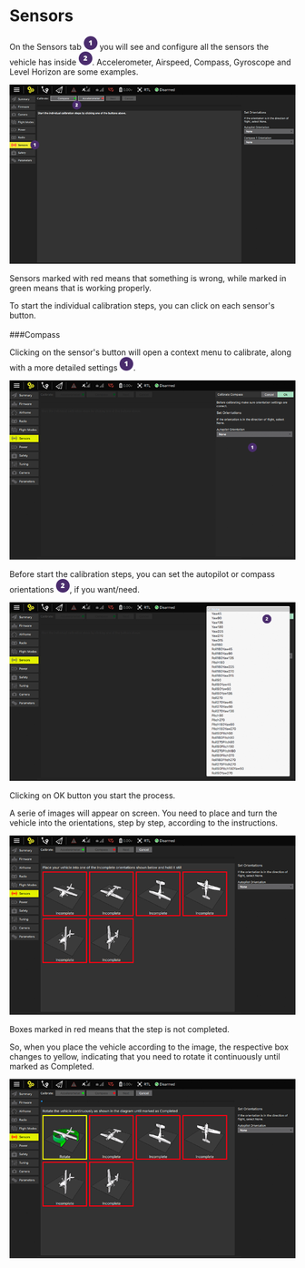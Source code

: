 # Sensors
On the Sensors tab ![](images/01.png) you will see and configure all the sensors the vehicle has inside ![](images/02.png). Accelerometer, Airspeed, Compass, Gyroscope and Level Horizon are some examples.

![](images/setup/02_sensors_01.png)

Sensors marked with red means that something is wrong, while marked in green means that is working properly.

To start the individual calibration steps, you can click on each sensor's button.
<br>
<br>
###Compass

Clicking on the sensor's button will open a context menu to calibrate, along with a more detailed settings ![](images/01.png).

![](images/setup/02_sensors_compass_01.png)

Before start the calibration steps, you can set the autopilot or compass orientations ![](images/02.png), if you want/need.

![](images/setup/02_sensors_compass_02.png)

Clicking on OK button you start the process.

A serie of images will appear on screen. You need to place and turn the vehicle into the orientations, step by step, according to the instructions. 

![](images/setup/02_sensors_compass_03.png)

Boxes marked in red means that the step is not completed.

So, when you place the vehicle according to the image, the respective box changes to yellow, indicating that you need to rotate it continuously until marked as Completed.

![](images/setup/02_sensors_compass_04.png)